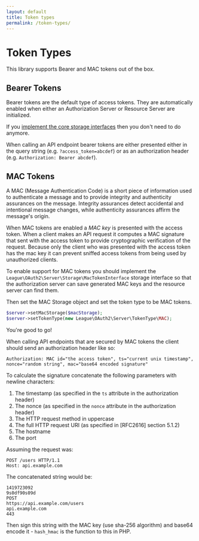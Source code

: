 ```yaml
---
layout: default
title: Token types
permalink: /token-types/
---
```


# Token Types

This library supports Bearer and MAC tokens out of the box.

## Bearer Tokens

Bearer tokens are the default type of access tokens. They are automatically enabled when either an Authorization Server or Resource Server are initialized.

If you [implement the core storage interfaces](/implementing-storage-interfaces/) then you don't need to do anymore.

When calling an API endpoint bearer tokens are either presented either in the query string (e.g. `?access_token=abcdef`) or as an authorization header (e.g. `Authorization: Bearer abcdef`).

## MAC Tokens

A MAC (Message Authentication Code) is a short piece of information used to authenticate a message and to provide integrity and authenticity assurances on the message. Integrity assurances detect accidental and intentional message changes, while authenticity assurances affirm the message's origin.

When MAC tokens are enabled a _MAC key_ is presented with the access token. When a client makes an API request it computes a MAC signature that sent with the access token to provide cryptographic verification of the request. Because only the client who was presented with the access token has the mac key it can prevent sniffed access tokens from being used by unauthorized clients.

To enable support for MAC tokens you should implement the `League\OAuth2\Server\Storage\MacTokenInterface` storage interface so that the authorization server can save generated MAC keys and the resource server can find them.

Then set the MAC Storage object and set the token type to be MAC tokens.

~~~ php
$server->setMacStorage($macStorage);
$server->setTokenType(new League\OAuth2\Server\TokenType\MAC);
~~~

You're good to go!

When calling API endpoints that are secured by MAC tokens the client should send an authorization header like so:

~~~
Authorization: MAC id="the access token", ts="current unix timestamp", nonce="random string", mac="base64 encoded signature"
~~~

To calculate the signature concatenate the following parameters with newline characters:

1. The timestamp (as specified in the `ts` attribute in the authorization header)
2. The nonce (as specified in the `nonce` attribute in the authorization header)
3. The HTTP request method in uppercase
4. The full HTTP request URI (as specified in [RFC2616] section 5.1.2)
5. The hostname
6. The port

Assuming the request was:

~~~ http
POST /users HTTP/1.1
Host: api.example.com
~~~

The concatenated string would be:

~~~
1419723092
9s0df90s09d
POST
https://api.example.com/users
api.example.com
443
~~~

Then sign this string with the MAC key (use sha-256 algorithm) and base64 encode it - `hash_hmac` is the function to this in PHP.